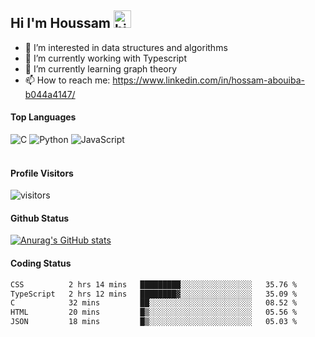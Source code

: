 ## Hi I'm Houssam <img src="https://user-images.githubusercontent.com/1303154/88677602-1635ba80-d120-11ea-84d8-d263ba5fc3c0.gif" width="28px" alt="hi">

- 👀 I’m interested in data structures and algorithms
- 🔭 I’m currently working with Typescript
- 🌱 I’m currently learning graph theory
- 📫 How to reach me: https://www.linkedin.com/in/hossam-abouiba-b044a4147/

#### Top Languages

![C](https://img.shields.io/badge/c-%2300599C.svg?style=for-the-badge&logo=c&logoColor=white)
![Python](https://img.shields.io/badge/python-%2314354C.svg?style=for-the-badge&logo=python&logoColor=white)
![JavaScript](https://img.shields.io/badge/javascript-%23323330.svg?style=for-the-badge&logo=javascript&logoColor=%23F7DF1E)
<br />
<br />
#### Profile Visitors
![visitors](https://visitor-badge.glitch.me/badge?page_id=project-HOSSAM.project-HOSSAM)

#### Github Status
[![Anurag's GitHub stats](https://github-readme-stats.vercel.app/api?username=0xPride&theme=tokyonight)](https://github.com/anuraghazra/github-readme-stats)

#### Coding Status
<!--START_SECTION:waka-->

```txt
CSS          2 hrs 14 mins   █████████░░░░░░░░░░░░░░░░   35.76 %
TypeScript   2 hrs 12 mins   ████████▓░░░░░░░░░░░░░░░░   35.09 %
C            32 mins         ██░░░░░░░░░░░░░░░░░░░░░░░   08.52 %
HTML         20 mins         █▒░░░░░░░░░░░░░░░░░░░░░░░   05.56 %
JSON         18 mins         █▒░░░░░░░░░░░░░░░░░░░░░░░   05.03 %
```

<!--END_SECTION:waka-->
